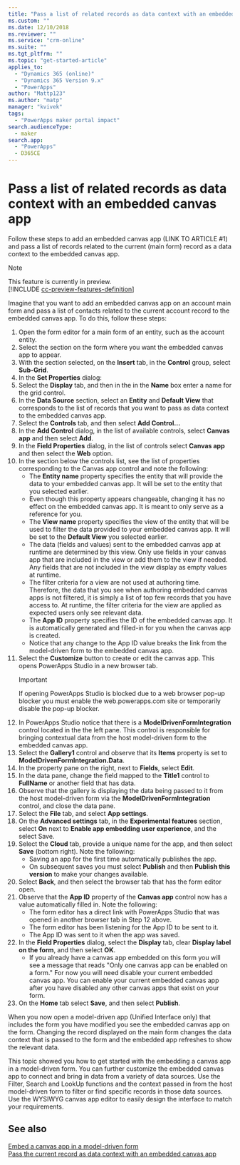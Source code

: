 ```yaml
---
title: "Pass a list of related records as data context with an embedded canvas app | MicrosoftDocs"
ms.custom: ""
ms.date: 12/10/2018
ms.reviewer: ""
ms.service: "crm-online"
ms.suite: ""
ms.tgt_pltfrm: ""
ms.topic: "get-started-article"
applies_to: 
  - "Dynamics 365 (online)"
  - "Dynamics 365 Version 9.x"
  - "PowerApps"
author: "Mattp123"
ms.author: "matp"
manager: "kvivek"
tags: 
  - "PowerApps maker portal impact"
search.audienceType: 
  - maker
search.app: 
  - "PowerApps"
  - D365CE
---
```


# Pass a list of related records as data context with an embedded canvas app

Follow these steps to add an embedded canvas app (LINK TO ARTICLE #1) and pass a list of records related to the current (main form) record as a data context to the embedded canvas app.

> [!NOTE]
> This feature is currently in preview. <br />
> [!INCLUDE [cc-preview-features-definition](../../includes/cc-preview-features-definition.md)]

Imagine that you want to add an embedded canvas app on an account main form and pass a list of contacts related to the current account record to the embedded canvas app. To do this, follow these steps:

1.	Open the form editor for a main form of an entity, such as the account entity.
2.	Select the section on the form where you want the embedded canvas app to appear.
3.	With the section selected, on the **Insert** tab, in the **Control** group, select **Sub-Grid**.
4.	In the **Set Properties** dialog: 
   1. Select the **Display** tab, and then in the in the **Name** box enter a name for the grid control.
   2. In the **Data Source** section, select an **Entity** and **Default View** that corresponds to the list of records that you want to pass as data context to the embedded canvas app.
   3. Select the **Controls** tab, and then select **Add Control…**
   4. In the **Add Control** dialog, in the list of available controls, select **Canvas app** and then select **Add**.
   5. In the **Field Properties** dialog, in the list of controls select **Canvas app** and then select the **Web** option.
   6.	In the section below the controls list, see the list of properties corresponding to the Canvas app control and note the following:
    	- The **Entity name** property specifies the entity that will provide the data to your embedded canvas app. It will be set to the entity that you selected earlier.
        - Even though this property appears changeable, changing it has no effect on the embedded canvas app. It is meant to only serve as a reference for you.
        - The **View name** property specifies the view of the entity that will be used to filter the data provided to your embedded canvas app. It will be set to the **Default View** you selected earlier.
        - The data (fields and values) sent to the embedded canvas app at runtime are determined by this view. Only use fields in your canvas app that are included in the view or add them to the view if needed. Any fields that are not included in the view display as empty values at runtime.
        - The filter criteria for a view are not used at authoring time. Therefore, the data that you see when authoring embedded canvas apps is not filtered, it is simply a list of top few records that you have access to. At runtime, the filter criteria for the view are applied as expected users only see relevant data.
        - The **App ID** property specifies the ID of the embedded canvas app. It is automatically generated and filled-in for you when the canvas app is created.
    	- Notice that any change to the App ID value breaks the link from the model-driven form to the embedded canvas app.
7.	Select the **Customize** button to create or edit the canvas app. This opens PowerApps Studio in a new browser tab.
	 > [!IMPORTANT]
     > If opening PowerApps Studio is blocked due to a web browser pop-up blocker you must enable the web.powerapps.com site or temporarily disable the pop-up blocker. 
8.	In PowerApps Studio notice that there is a **ModelDrivenFormIntegration** control located in the the left pane. This control is responsible for bringing contextual data from the host model-driven form to the embedded canvas app. 
9.	Select the **Gallery1** control and observe that its **Items** property is set to **ModelDrivenFormIntegration.Data**.
10.	In the property pane on the right, next to **Fields**, select **Edit**.
11.	In the data pane, change the field mapped to the **Title1** control to **FullName** or another field that has data.
12.	Observe that the gallery is displaying the data being passed to it from the host model-driven form via the **ModelDrivenFormIntegration** control, and close the data pane.
13.	Select the **File** tab, and select **App settings**.
14.	On the **Advanced settings** tab, in the **Experimental features** section, select **On** next to **Enable app embedding user experience**, and the select Save.
15. Select the **Cloud** tab, provide a unique name for the app, and then select **Save** (bottom right). Note the following: 
     - Saving an app for the first time automatically publishes the app. 
	 - On subsequent saves you must select **Publish** and then **Publish this version** to make your changes available.
16.	Select **Back**, and then select the browser tab that has the form editor open. 
17.	Observe that the **App ID** property of the **Canvas app** control now has a value automatically filled in. Note the following: 
     - 	The form editor has a direct link with PowerApps Studio that was opened in another browser tab in Step 12 above.
     - 	The form editor has been listening for the App ID to be sent to it.
     - 	The App ID was sent to it when the app was saved.
18.	In the **Field Properties** dialog, select the **Display** tab, clear **Display label on the form**, and then select **OK**.
     - If you already have a canvas app embedded on this form you will see a message that reads "Only one canvas app can be enabled on a form." For now you will need disable your current embedded canvas app.<!-- (LINK TO ARTICLE #5 – ANCHOR-DISABLE-APP)--> You can enable your current embedded canvas app after you have disabled any other canvas apps that exist on your form. <!-- (LINK TO ARTICLE #5 – ANCHOR-ENABLE-APP)   -->
19.	On the **Home** tab select **Save**, and then select **Publish**.

When you now open a model-driven app (Unified Interface only) that includes the form you have modified you see the embedded canvas app on the form. Changing the record displayed on the main form changes the data context that is passed to the form and the embedded app refreshes to show the relevant data.

This topic showed you how to get started with the embedding a canvas app in a model-driven form. You can further customize the embedded canvas app to connect and bring in data from a variety of data sources. Use the Filter, Search and LookUp functions and the context passed in from the host model-driven form to filter or find specific records in those data sources. Use the WYSIWYG canvas app editor to easily design the interface to match your requirements.

## See also
[Embed a canvas app in a model-driven form](embed-canvas-app-in-form.md) <br />
[Pass the current record as data context with an embedded canvas app](pass-current-embedded-canvas-app.md)